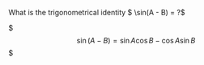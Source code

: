 What is the trigonometrical identity $ \sin(A - B) = ?$
<!--question-->
$$$
\sin(A - B) = \sin A \cos B - \cos A \sin B
$$$
